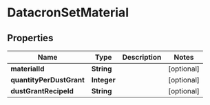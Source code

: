 

# DatacronSetMaterial


## Properties

| Name | Type | Description | Notes |
|------------ | ------------- | ------------- | -------------|
|**materialId** | **String** |  |  [optional] |
|**quantityPerDustGrant** | **Integer** |  |  [optional] |
|**dustGrantRecipeId** | **String** |  |  [optional] |



